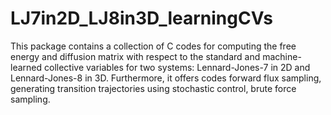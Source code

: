 # LJ7in2D_LJ8in3D_learningCVs
This package contains a collection of C codes for computing the free energy and diffusion matrix with respect to the standard and machine-learned collective variables for two systems: Lennard-Jones-7 in 2D and Lennard-Jones-8 in 3D. Furthermore, it offers codes  forward flux sampling, generating transition trajectories using stochastic control, brute force sampling. 
